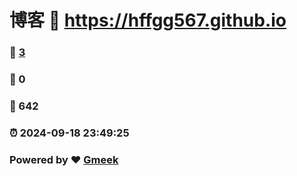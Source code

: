 # 博客 :link: https://hffgg567.github.io 
### :page_facing_up: [3](https://hffgg567.github.io/tag.html) 
### :speech_balloon: 0 
### :hibiscus: 642 
### :alarm_clock: 2024-09-18 23:49:25 
### Powered by :heart: [Gmeek](https://github.com/Meekdai/Gmeek)
